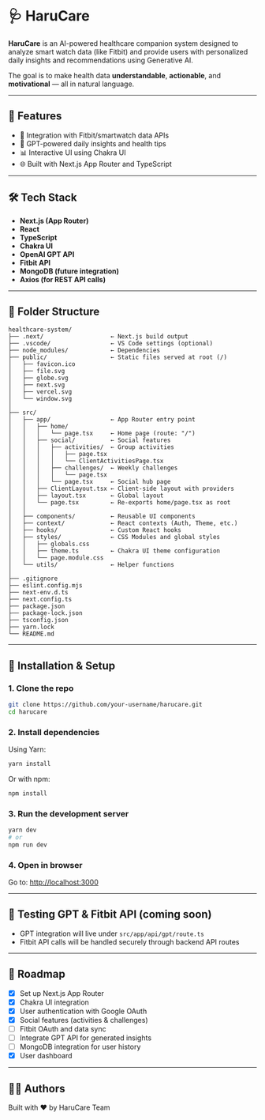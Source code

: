 # 🩺 HaruCare

**HaruCare** is an AI-powered healthcare companion system designed to analyze smart watch data (like Fitbit) and provide users with personalized daily insights and recommendations using Generative AI.

The goal is to make health data **understandable**, **actionable**, and **motivational** — all in natural language.

---

## 🚀 Features

- 🔗 Integration with Fitbit/smartwatch data APIs
- 🧠 GPT-powered daily insights and health tips
- 📊 Interactive UI using Chakra UI
- 🌐 Built with Next.js App Router and TypeScript

---

## 🛠️ Tech Stack

- **Next.js (App Router)**
- **React**
- **TypeScript**
- **Chakra UI**
- **OpenAI GPT API**
- **Fitbit API**
- **MongoDB (future integration)**
- **Axios (for REST API calls)**

---

## 📂 Folder Structure

```
healthcare-system/
├── .next/                   ← Next.js build output
├── .vscode/                 ← VS Code settings (optional)
├── node_modules/            ← Dependencies
├── public/                  ← Static files served at root (/)
│   ├── favicon.ico
│   ├── file.svg
│   ├── globe.svg
│   ├── next.svg
│   ├── vercel.svg
│   └── window.svg
│
├── src/
│   ├── app/                 ← App Router entry point
│   │   ├── home/
│   │   │   └── page.tsx     ← Home page (route: "/")
│   │   ├── social/          ← Social features
│   │   │   ├── activities/  ← Group activities
│   │   │   │   ├── page.tsx
│   │   │   │   └── ClientActivitiesPage.tsx
│   │   │   ├── challenges/  ← Weekly challenges
│   │   │   │   └── page.tsx
│   │   │   └── page.tsx     ← Social hub page
│   │   ├── ClientLayout.tsx ← Client-side layout with providers
│   │   ├── layout.tsx       ← Global layout
│   │   └── page.tsx         ← Re-exports home/page.tsx as root
│   │
│   ├── components/          ← Reusable UI components
│   ├── context/             ← React contexts (Auth, Theme, etc.)
│   ├── hooks/               ← Custom React hooks
│   ├── styles/              ← CSS Modules and global styles
│   │   ├── globals.css
│   │   ├── theme.ts         ← Chakra UI theme configuration
│   │   └── page.module.css
│   └── utils/               ← Helper functions
│
├── .gitignore
├── eslint.config.mjs
├── next-env.d.ts
├── next.config.ts
├── package.json
├── package-lock.json
├── tsconfig.json
├── yarn.lock
└── README.md
```

---

## 🧰 Installation & Setup

### 1. Clone the repo

```bash
git clone https://github.com/your-username/harucare.git
cd harucare
```

### 2. Install dependencies

Using Yarn:
```bash
yarn install
```

Or with npm:
```bash
npm install
```

### 3. Run the development server

```bash
yarn dev
# or
npm run dev
```

### 4. Open in browser

Go to: [http://localhost:3000](http://localhost:3000)

---

## 🧪 Testing GPT & Fitbit API (coming soon)

- GPT integration will live under `src/app/api/gpt/route.ts`
- Fitbit API calls will be handled securely through backend API routes

---

## 📅 Roadmap

- [x] Set up Next.js App Router
- [x] Chakra UI integration
- [x] User authentication with Google OAuth
- [x] Social features (activities & challenges)
- [ ] Fitbit OAuth and data sync
- [ ] Integrate GPT API for generated insights
- [ ] MongoDB integration for user history
- [x] User dashboard

---

## 🧑‍💻 Authors

Built with ❤️ by HaruCare Team